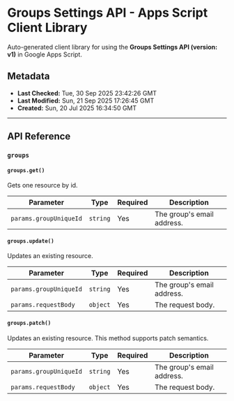 # Groups Settings API - Apps Script Client Library

Auto-generated client library for using the **Groups Settings API (version: v1)** in Google Apps Script.

## Metadata

- **Last Checked:** Tue, 30 Sep 2025 23:42:26 GMT
- **Last Modified:** Sun, 21 Sep 2025 17:26:45 GMT
- **Created:** Sun, 20 Jul 2025 16:34:50 GMT



---

## API Reference

### `groups`

#### `groups.get()`

Gets one resource by id.

| Parameter | Type | Required | Description |
|---|---|---|---|
| `params.groupUniqueId` | `string` | Yes | The group's email address. |

#### `groups.update()`

Updates an existing resource.

| Parameter | Type | Required | Description |
|---|---|---|---|
| `params.groupUniqueId` | `string` | Yes | The group's email address. |
| `params.requestBody` | `object` | Yes | The request body. |

#### `groups.patch()`

Updates an existing resource. This method supports patch semantics.

| Parameter | Type | Required | Description |
|---|---|---|---|
| `params.groupUniqueId` | `string` | Yes | The group's email address. |
| `params.requestBody` | `object` | Yes | The request body. |
